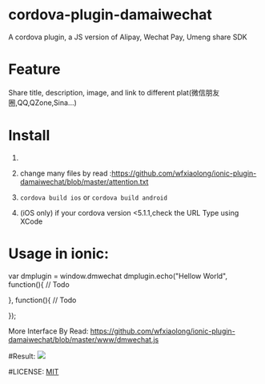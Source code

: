# cordova-plugin-damaiwechat

A cordova plugin, a JS version of Alipay, Wechat Pay, Umeng share SDK

# Feature

Share title, description, image, and link to different plat(微信朋友圈,QQ,QZone,Sina...)

# Install

1. ```cordova plugin add git@github.com:wfxiaolong/ionic-plugin-damaiwechat.git

2. change many files by read :https://github.com/wfxiaolong/ionic-plugin-damaiwechat/blob/master/attention.txt

3. ```cordova build ios``` or ```cordova build android```

4. (iOS only) if your cordova version <5.1.1,check the URL Type using XCode

# Usage in ionic:

var dmplugin = window.dmwechat
dmplugin.echo("Hellow World", function(){
    // Todo

}, function(){
    // Todo

});

More Interface By Read:
https://github.com/wfxiaolong/ionic-plugin-damaiwechat/blob/master/www/dmwechat.js

#Result:
<img src="https://github.com/wfxiaolong/ionic-plugin-damaiwechat/blob/master/social-demo.png">

#LICENSE:
<a href="https://opensource.org/licenses/MIT">MIT</a>
